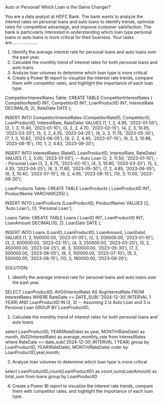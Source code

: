 Auto or Personal! Which Loan is the Game Changer?

 
You are a data analyst at HDFC Bank. The bank wants to analyze the interest rates on personal loans and auto loans to identify trends, optimize rates for competitive advantage, and improve customer satisfaction. The bank is particularly interested in understanding which loan type personal loans or auto loans is more critical for their business. Your tasks are.....................

1. Identify the average interest rate for personal loans and auto loans over the past year.
2. Calculate the monthly trend of interest rates for both personal loans and auto loans.
3. Analyze loan volumes to determine which loan type is more critical.
4. Create a Power BI report to visualize the interest rate trends, compare them with competitor rates, and highlight the importance of each loan type.

CompetitorInterestRates Table:
CREATE TABLE CompetitorInterestRates (
 CompetitorRateID INT,
 CompetitorID INT,
 LoanProductID INT,
 InterestRate DECIMAL(5, 2),
 RateDate DATE
);
 
INSERT INTO CompetitorInterestRates (CompetitorRateID, CompetitorID, LoanProductID, InterestRate, RateDate) VALUES
(1, 1, 2, 4.95, '2023-01-05'),
(2, 1, 3, 11.40, '2023-01-10'),
(3, 2, 2, 4.70, '2023-02-15'),
(4, 2, 3, 10.85, '2023-03-20'),
(5, 3, 2, 4.35, '2023-04-25'),
(6, 3, 3, 11.78, '2023-05-30'),
(7, 1, 3, 10.82, '2023-06-05'),
(8, 2, 2, 4.45, '2023-07-10'),
(9, 3, 3, 10.88, '2023-08-15'),
(10, 1, 2, 4.83, '2023-09-20');

INSERT INTO InterestRates (RateID, LoanProductID, InterestRate, RateDate) VALUES
(1, 2, 5.00, '2023-01-05'), -- Auto Loan
(2, 3, 11.50, '2023-01-10'), -- Personal Loan
(3, 2, 4.75, '2023-02-15'),
(4, 3, 10.90, '2023-03-20'),
(5, 2, 4.30, '2023-04-25'),
(6, 3, 11.80, '2023-05-30'),
(7, 2, 4.85, '2023-06-05'),
(8, 3, 10.40, '2023-07-10'),
(9, 2, 4.95, '2023-08-15'),
(10, 3, 11.00, '2023-09-20');
 
 LoanProducts  Table:
CREATE TABLE LoanProducts (
 LoanProductID INT,
 ProductName VARCHAR(255)
);
 
INSERT INTO LoanProducts (LoanProductID, ProductName) VALUES
(2, 'Auto Loan'),
(3, 'Personal Loan');
 
 Loans  Table:
CREATE TABLE Loans (
 LoanID INT,
 LoanProductID INT,
 LoanAmount DECIMAL(10, 2),
 LoanDate DATE
);
 
INSERT INTO Loans (LoanID, LoanProductID, LoanAmount, LoanDate) VALUES
(1, 2, 500000.00, '2023-01-05'),
(2, 3, 200000.00, '2023-01-10'),
(3, 2, 600000.00, '2023-02-15'),
(4, 3, 250000.00, '2023-03-20'),
(5, 2, 450000.00, '2023-04-25'),
(6, 3, 300000.00, '2023-05-30'),
(7, 2, 500000.00, '2023-06-05'),
(8, 3, 150000.00, '2023-07-10'),
(9, 2, 550000.00, '2023-08-15'),
(10, 3, 180000.00, '2023-09-20');

SOLUTION:
1. Identify the average interest rate for personal loans and auto loans over the past year.

SELECT LoanProductID, AVG(InterestRate) AS AvgInterestRate
FROM InterestRates
WHERE RateDate <= DATE_SUB( '2024-12-30',INTERVAL 1 YEAR)
AND LoanProductID IN (2, 3) -- Assuming 2 is Auto Loan and 3 is Personal Loan
GROUP BY LoanProductID;

2. Calculate the monthly trend of interest rates for both personal loans and auto loans

select LoanProductID,
       YEAR(RateDate) as year,
       MONTH(RateDate) as month,
       AVG(InterestRate) as average_monthly_rate
from InterestRates
where RateDate <= date_sub('2024-12-30',INTERVAL 1 YEAR) 
group by LoanProductID,
       YEAR(RateDate),
       MONTH(RateDate)
order by LoanProductID,year,month;

3. Analyze loan volumes to determine which loan type is more critical

select LoanProductID,count(LoanProductID) as count,sum(LoanAmount) as total_sum
from loans
group by LoanProductID

4. Create a Power BI report to visualize the interest rate trends, compare them with competitor rates, and highlight the importance of each loan type.
